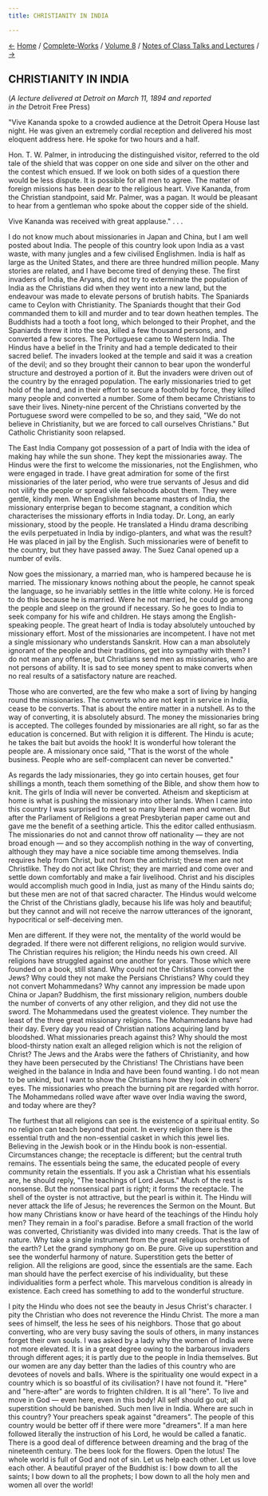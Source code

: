 ```yaml
---
title: CHRISTIANITY IN INDIA

---
```

<div>

[←](hindus_and_christians.htm) [Home](../../../index.htm) /
[Complete-Works](../../complete_works.htm) / [Volume
8](../volume_8_contents.htm) / [Notes of Class Talks and
Lectures](notes_of_class_talks_and_lectures_contents.htm)
/ [→](the_religion_of_love.htm)

  

## CHRISTIANITY IN INDIA

(*A lecture delivered at Detroit on March 11, 1894 and reported  
in the* Detroit Free Press)

"Vive Kananda spoke to a crowded audience at the Detroit Opera House
last night. He was given an extremely cordial reception and delivered
his most eloquent address here. He spoke for two hours and a half.

Hon. T. W. Palmer, in introducing the distinguished visitor, referred to
the old tale of the shield that was copper on one side and silver on the
other and the contest which ensued. If we look on both sides of a
question there would be less dispute. It is possible for all men to
agree. The matter of foreign missions has been dear to the religious
heart. Vive Kananda, from the Christian standpoint, said Mr. Palmer, was
a pagan. It would be pleasant to hear from a gentleman who spoke about
the copper side of the shield.

Vive Kananda was received with great applause." . . .

I do not know much about missionaries in Japan and China, but I am well
posted about India. The people of this country look upon India as a vast
waste, with many jungles and a few civilised Englishmen. India is half
as large as the United States, and there are three hundred million
people. Many stories are related, and I have become tired of denying
these. The first invaders of India, the Aryans, did not try to
exterminate the population of India as the Christians did when they went
into a new land, but the endeavour was made to elevate persons of
brutish habits. The Spaniards came to Ceylon with Christianity. The
Spaniards thought that their God commanded them to kill and murder and
to tear down heathen temples. The Buddhists had a tooth a foot long,
which belonged to their Prophet, and the Spaniards threw it into the
sea, killed a few thousand persons, and converted a few scores. The
Portuguese came to Western India. The Hindus have a belief in the
Trinity and had a temple dedicated to their sacred belief. The invaders
looked at the temple and said it was a creation of the devil; and so
they brought their cannon to bear upon the wonderful structure and
destroyed a portion of it. But the invaders were driven out of the
country by the enraged population. The early missionaries tried to get
hold of the land, and in their effort to secure a foothold by force,
they killed many people and converted a number. Some of them became
Christians to save their lives. Ninety-nine percent of the Christians
converted by the Portuguese sword were compelled to be so, and they
said, "We do not believe in Christianity, but we are forced to call
ourselves Christians." But Catholic Christianity soon relapsed.

The East India Company got possession of a part of India with the idea
of making hay while the sun shone. They kept the missionaries away. The
Hindus were the first to welcome the missionaries, not the Englishmen,
who were engaged in trade. I have great admiration for some of the first
missionaries of the later period, who were true servants of Jesus and
did not vilify the people or spread vile falsehoods about them. They
were gentle, kindly men. When Englishmen became masters of India, the
missionary enterprise began to become stagnant, a condition which
characterises the missionary efforts in India today. Dr. Long, an early
missionary, stood by the people. He translated a Hindu drama describing
the evils perpetuated in India by indigo-planters, and what was the
result? He was placed in jail by the English. Such missionaries were of
benefit to the country, but they have passed away. The Suez Canal opened
up a number of evils.

Now goes the missionary, a married man, who is hampered because he is
married. The missionary knows nothing about the people, he cannot speak
the language, so he invariably settles in the little white colony. He is
forced to do this because he is married. Were he not married, he could
go among the people and sleep on the ground if necessary. So he goes to
India to seek company for his wife and children. He stays among the
English-speaking people. The great heart of India is today absolutely
untouched by missionary effort. Most of the missionaries are
incompetent. I have not met a single missionary who understands
Sanskrit. How can a man absolutely ignorant of the people and their
traditions, get into sympathy with them? I do not mean any offense, but
Christians send men as missionaries, who are not persons of ability. It
is sad to see money spent to make converts when no real results of a
satisfactory nature are reached.

Those who are converted, are the few who make a sort of living by
hanging round the missionaries. The converts who are not kept in service
in India, cease to be converts. That is about the entire matter in a
nutshell. As to the way of converting, it is absolutely absurd. The
money the missionaries bring is accepted. The colleges founded by
missionaries are all right, so far as the education is concerned. But
with religion it is different. The Hindu is acute; he takes the bait but
avoids the hook! It is wonderful how tolerant the people are. A
missionary once said, "That is the worst of the whole business. People
who are self-complacent can never be converted."

As regards the lady missionaries, they go into certain houses, get four
shillings a month, teach them something of the Bible, and show them how
to knit. The girls of India will never be converted. Atheism and
skepticism at home is what is pushing the missionary into other lands.
When I came into this country I was surprised to meet so many liberal
men and women. But after the Parliament of Religions a great
Presbyterian paper came out and gave me the benefit of a seething
article. This the editor called enthusiasm. The missionaries do not and
cannot throw off nationality — they are not broad enough — and so they
accomplish nothing in the way of converting, although they may have a
nice sociable time among themselves. India requires help from Christ,
but not from the antichrist; these men are not Christlike. They do not
act like Christ; they are married and come over and settle down
comfortably and make a fair livelihood. Christ and his disciples would
accomplish much good in India, just as many of the Hindu saints do; but
these men are not of that sacred character. The Hindus would welcome the
Christ of the Christians gladly, because his life was holy and
beautiful; but they cannot and will not receive the narrow utterances of
the ignorant, hypocritical or self-deceiving men.

Men are different. If they were not, the mentality of the world would be
degraded. If there were not different religions, no religion would
survive. The Christian requires his religion; the Hindu needs his own
creed. All religions have struggled against one another for years. Those
which were founded on a book, still stand. Why could not the Christians
convert the Jews? Why could they not make the Persians Christians? Why
could they not convert Mohammedans? Why cannot any impression be made
upon China or Japan? Buddhism, the first missionary religion, numbers
double the number of converts of any other religion, and they did not
use the sword. The Mohammedans used the greatest violence. They number
the least of the three great missionary religions. The Mohammedans have
had their day. Every day you read of Christian nations acquiring land by
bloodshed. What missionaries preach against this? Why should the most
blood-thirsty nation exalt an alleged religion which is not the religion
of Christ? The Jews and the Arabs were the fathers of Christianity, and
how they have been persecuted by the Christians! The Christians have
been weighed in the balance in India and have been found wanting. I do
not mean to be unkind, but I want to show the Christians how they look
in others' eyes. The missionaries who preach the burning pit are
regarded with horror. The Mohammedans rolled wave after wave over India
waving the sword, and today where are they?

The furthest that all religions can see is the existence of a spiritual
entity. So no religion can teach beyond that point. In every religion
there is the essential truth and the non-essential casket in which this
jewel lies. Believing in the Jewish book or in the Hindu book is
non-essential. Circumstances change; the receptacle is different; but
the central truth remains. The essentials being the same, the educated
people of every community retain the essentials. If you ask a Christian
what his essentials are, he should reply, "The teachings of Lord Jesus."
Much of the rest is nonsense. But the nonsensical part is right; it
forms the receptacle. The shell of the oyster is not attractive, but the
pearl is within it. The Hindu will never attack the life of Jesus; he
reverences the Sermon on the Mount. But how many Christians know or have
heard of the teachings of the Hindu holy men? They remain in a fool's
paradise. Before a small fraction of the world was converted,
Christianity was divided into many creeds. That is the law of nature.
Why take a single instrument from the great religious orchestra of the
earth? Let the grand symphony go on. Be pure. Give up superstition and
see the wonderful harmony of nature. Superstition gets the better of
religion. All the religions are good, since the essentials are the same.
Each man should have the perfect exercise of his individuality, but
these individualities form a perfect whole. This marvelous condition is
already in existence. Each creed has something to add to the wonderful
structure.

I pity the Hindu who does not see the beauty in Jesus Christ's
character. I pity the Christian who does not reverence the Hindu Christ.
The more a man sees of himself, the less he sees of his neighbors. Those
that go about converting, who are very busy saving the souls of others,
in many instances forget their own souls. I was asked by a lady why the
women of India were not more elevated. It is in a great degree owing to
the barbarous invaders through different ages; it is partly due to the
people in India themselves. But our women are any day better than the
ladies of this country who are devotees of novels and balls. Where is
the spirituality one would expect in a country which is so boastful of
its civilisation? I have not found it. "Here" and "here-after" are words
to frighten children. It is all "here". To live and move in God — even
here, even in this body! All self should go out; all superstition should
be banished. Such men live in India. Where are such in this country?
Your preachers speak against "dreamers". The people of this country
would be better off if there were more "dreamers". If a man here
followed literally the instruction of his Lord, he would be called a
fanatic. There is a good deal of difference between dreaming and the
brag of the nineteenth century. The bees look for the flowers. Open the
lotus! The whole world is full of God and not of sin. Let us help each
other. Let us love each other. A beautiful prayer of the Buddhist is: I
bow down to all the saints; I bow down to all the prophets; I bow down
to all the holy men and women all over the world!

</div>
